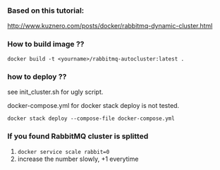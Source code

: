 ### Based on this tutorial:

http://www.kuznero.com/posts/docker/rabbitmq-dynamic-cluster.html

### How to build  image ??
```docker build -t <yourname>/rabbitmq-autocluster:latest .```

### how to deploy ??

see init_cluster.sh for ugly script.

docker-compose.yml for docker stack deploy is not tested.

```docker stack deploy --compose-file docker-compose.yml```

### If you found RabbitMQ cluster is splitted

1. ```docker service scale rabbit=0```
2. increase the number slowly, +1 everytime